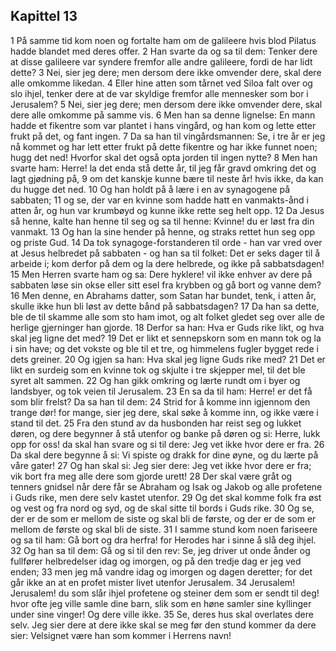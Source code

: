 ## Kapittel 13

1 På samme tid kom noen og fortalte ham om de galileere hvis blod Pilatus hadde blandet med deres offer.
2 Han svarte da og sa til dem: Tenker dere at disse galileere var syndere fremfor alle andre galileere, fordi de har lidt dette?
3 Nei, sier jeg dere; men dersom dere ikke omvender dere, skal dere alle omkomme likedan.
4 Eller hine atten som tårnet ved Siloa falt over og slo ihjel, tenker dere at de var skyldige fremfor alle mennesker som bor i Jerusalem?
5 Nei, sier jeg dere; men dersom dere ikke omvender dere, skal dere alle omkomme på samme vis.
6 Men han sa denne lignelse: En mann hadde et fikentre som var plantet i hans vingård, og han kom og lette etter frukt på det, og fant ingen.
7 Da sa han til vingårdsmannen: Se, i tre år er jeg nå kommet og har lett etter frukt på dette fikentre og har ikke funnet noen; hugg det ned! Hvorfor skal det også opta jorden til ingen nytte?
8 Men han svarte ham: Herre! la det enda stå dette år, til jeg får gravd omkring det og lagt gjødning på,
9 om det kanskje kunne bære til neste år! hvis ikke, da kan du hugge det ned.
10 Og han holdt på å lære i en av synagogene på sabbaten;
11 og se, der var en kvinne som hadde hatt en vanmakts-ånd i atten år, og hun var krumbøyd og kunne ikke rette seg helt opp.
12 Da Jesus så henne, kalte han henne til seg og sa til henne: Kvinne! du er løst fra din vanmakt.
13 Og han la sine hender på henne, og straks rettet hun seg opp og priste Gud.
14 Da tok synagoge-forstanderen til orde - han var vred over at Jesus helbredet på sabbaten - og han sa til folket: Det er seks dager til å arbeide i; kom derfor på dem og la dere helbrede, og ikke på sabbatsdagen!
15 Men Herren svarte ham og sa: Dere hyklere! vil ikke enhver av dere på sabbaten løse sin okse eller sitt esel fra krybben og gå bort og vanne dem?
16 Men denne, en Abrahams datter, som Satan har bundet, tenk, i atten år, skulle ikke hun bli løst av dette bånd på sabbatsdagen?
17 Da han sa dette, ble de til skamme alle som sto ham imot, og alt folket gledet seg over alle de herlige gjerninger han gjorde.
18 Derfor sa han: Hva er Guds rike likt, og hva skal jeg ligne det med?
19 Det er likt et sennepskorn som en mann tok og la i sin have; og det vokste og ble til et tre, og himmelens fugler bygget rede i dets greiner.
20 Og igjen sa han: Hva skal jeg ligne Guds rike med?
21 Det er likt en surdeig som en kvinne tok og skjulte i tre skjepper mel, til det ble syret alt sammen.
22 Og han gikk omkring og lærte rundt om i byer og landsbyer, og tok veien til Jerusalem.
23 En sa da til ham: Herre! er det få som blir frelst? Da sa han til dem:
24 Strid for å komme inn igjennom den trange dør! for mange, sier jeg dere, skal søke å komme inn, og ikke være i stand til det.
25 Fra den stund av da husbonden har reist seg og lukket døren, og dere begynner å stå utenfor og banke på døren og si: Herre, lukk opp for oss! da skal han svare og si til dere: Jeg vet ikke hvor dere er fra.
26 Da skal dere begynne å si: Vi spiste og drakk for dine øyne, og du lærte på våre gater!
27 Og han skal si: Jeg sier dere: Jeg vet ikke hvor dere er fra; vik bort fra meg alle dere som gjorde urett!
28 Der skal være gråt og tenners gnidsel når dere får se Abraham og Isak og Jakob og alle profetene i Guds rike, men dere selv kastet utenfor.
29 Og det skal komme folk fra øst og vest og fra nord og syd, og de skal sitte til bords i Guds rike.
30 Og se, der er de som er mellom de siste og skal bli de første, og der er de som er mellom de første og skal bli de siste.
31 I samme stund kom noen fariseere og sa til ham: Gå bort og dra herfra! for Herodes har i sinne å slå deg ihjel.
32 Og han sa til dem: Gå og si til den rev: Se, jeg driver ut onde ånder og fullfører helbredelser idag og imorgen, og på den tredje dag er jeg ved enden;
33 men jeg må vandre idag og imorgen og dagen deretter; for det går ikke an at en profet mister livet utenfor Jerusalem.
34 Jerusalem! Jerusalem! du som slår ihjel profetene og steiner dem som er sendt til deg! hvor ofte jeg ville samle dine barn, slik som en høne samler sine kyllinger under sine vinger! Og dere ville ikke.
35 Se, deres hus skal overlates dere selv. Jeg sier dere at dere ikke skal se meg før den stund kommer da dere sier: Velsignet være han som kommer i Herrens navn!
